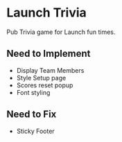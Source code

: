 # Launch Trivia

Pub Trivia game for Launch fun times.

## Need to Implement
* Display Team Members
* Style Setup page
* Scores reset popup
* Font styling

## Need to Fix
* Sticky Footer
